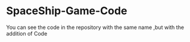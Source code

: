 # SpaceShip-Game-Code
You can see the code in the repository with the same name ,but with the addition of Code

